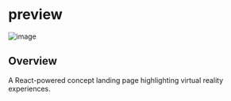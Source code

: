 # preview

![image](https://github.com/user-attachments/assets/4e60ac3d-d31d-48d0-8760-62054c25a23c)

## Overview
A React-powered concept landing page highlighting virtual reality experiences.

